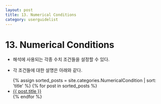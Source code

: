 ```yaml
---
layout: post
title: 13. Numerical Conditions
category: userguidelist
---
```


# 13. Numerical Conditions

* 해석에 사용되는 각종 수치 조건들을 설정할 수 있다.<br>

* 각 조건들에 대한 설명은 아래와 같다. <br>

<ul>
  {% assign sorted_posts = site.categories.NumericalCondition | sort: 'title' %}
  {% for post in sorted_posts %}
    <li><a href="{{ site.baseurl }}{{ post.url }}">{{ post.title }}</a></li>
  {% endfor %}
</ul>